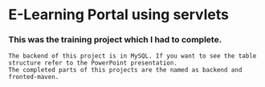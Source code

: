 # E-Learning Portal using servlets
### This was the training project which I had to complete.
    The backend of this project is in MySQL. If you want to see the table structure refer to the PowerPoint presentation.
    The completed parts of this projects are the named as backend and fronted-maven.
